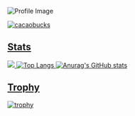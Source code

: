 ![Profile Image](https://github.com/cacaobucks/cacaobucks/blob/main/githubPFhead.png?raw=true)


<p align="left">
  <a href="https://github.com/cacaobucks/cacaobucks/">
    <img src="https://komarev.com/ghpvc/?username=cacaobucks" alt="cacaobucks" />
</p>

## Stats
![](http://github-profile-summary-cards.vercel.app/api/cards/profile-details?username=cacaobucks&theme=default)
![Top Langs](https://github-readme-stats.vercel.app/api/top-langs/?username=cacaobucks&show_icons=true&bg_color=DEG,COLOR1,COLOR2,COLOR3...COLOR10)
![Anurag's GitHub stats](https://github-readme-stats.vercel.app/api?username=cacaobucks&show_icons=true&bg_color=DEG,COLOR1,COLOR2,COLOR3...COLOR10)


## Trophy
![trophy](https://github-profile-trophy.vercel.app/?username=Keichan15&theme=oldie)
